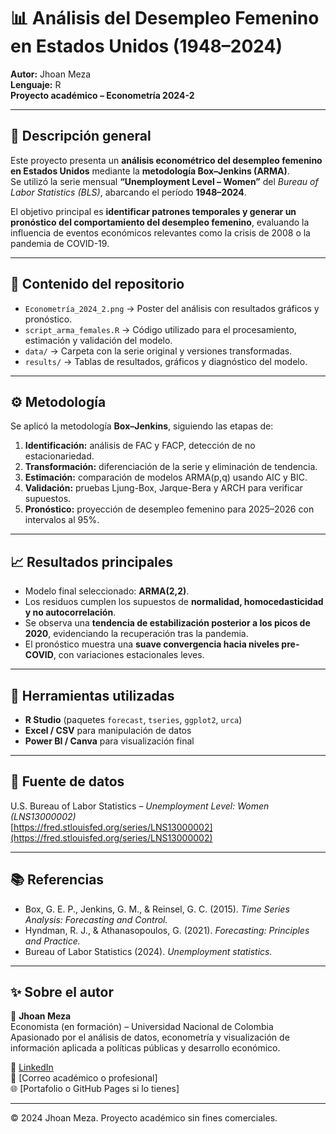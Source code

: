 # 📊 Análisis del Desempleo Femenino en Estados Unidos (1948–2024)
**Autor:** Jhoan Meza  
**Lenguaje:** R  
**Proyecto académico – Econometría 2024-2**

---

## 🧠 Descripción general
Este proyecto presenta un **análisis econométrico del desempleo femenino en Estados Unidos** mediante la **metodología Box–Jenkins (ARMA)**.  
Se utilizó la serie mensual **“Unemployment Level – Women”** del *Bureau of Labor Statistics (BLS)*, abarcando el período **1948–2024**.

El objetivo principal es **identificar patrones temporales y generar un pronóstico del comportamiento del desempleo femenino**, evaluando la influencia de eventos económicos relevantes como la crisis de 2008 o la pandemia de COVID-19.

---

## 🧩 Contenido del repositorio
- `Econometría_2024_2.png` → Poster del análisis con resultados gráficos y pronóstico.  
- `script_arma_females.R` → Código utilizado para el procesamiento, estimación y validación del modelo.  
- `data/` → Carpeta con la serie original y versiones transformadas.  
- `results/` → Tablas de resultados, gráficos y diagnóstico del modelo.

---

## ⚙️ Metodología
Se aplicó la metodología **Box–Jenkins**, siguiendo las etapas de:
1. **Identificación:** análisis de FAC y FACP, detección de no estacionariedad.  
2. **Transformación:** diferenciación de la serie y eliminación de tendencia.  
3. **Estimación:** comparación de modelos ARMA(p,q) usando AIC y BIC.  
4. **Validación:** pruebas Ljung-Box, Jarque-Bera y ARCH para verificar supuestos.  
5. **Pronóstico:** proyección de desempleo femenino para 2025–2026 con intervalos al 95%.

---

## 📈 Resultados principales
- Modelo final seleccionado: **ARMA(2,2)**.  
- Los residuos cumplen los supuestos de **normalidad, homocedasticidad y no autocorrelación**.  
- Se observa una **tendencia de estabilización posterior a los picos de 2020**, evidenciando la recuperación tras la pandemia.  
- El pronóstico muestra una **suave convergencia hacia niveles pre-COVID**, con variaciones estacionales leves.

---

## 🧮 Herramientas utilizadas
- **R Studio** (paquetes `forecast`, `tseries`, `ggplot2`, `urca`)  
- **Excel / CSV** para manipulación de datos  
- **Power BI / Canva** para visualización final  

---

## 📂 Fuente de datos
U.S. Bureau of Labor Statistics – *Unemployment Level: Women (LNS13000002)*  
[https://fred.stlouisfed.org/series/LNS13000002](https://fred.stlouisfed.org/series/LNS13000002)

---

## 📚 Referencias
- Box, G. E. P., Jenkins, G. M., & Reinsel, G. C. (2015). *Time Series Analysis: Forecasting and Control.*  
- Hyndman, R. J., & Athanasopoulos, G. (2021). *Forecasting: Principles and Practice.*  
- Bureau of Labor Statistics (2024). *Unemployment statistics.*

---

## ✨ Sobre el autor
👋 **Jhoan Meza**  
Economista (en formación) – Universidad Nacional de Colombia  
Apasionado por el análisis de datos, econometría y visualización de información aplicada a políticas públicas y desarrollo económico.  

🔗 [LinkedIn](https://www.linkedin.com/in/jmeza-data)  
📧 [Correo académico o profesional]  
🌐 [Portafolio o GitHub Pages si lo tienes]

---

© 2024 Jhoan Meza. Proyecto académico sin fines comerciales.
